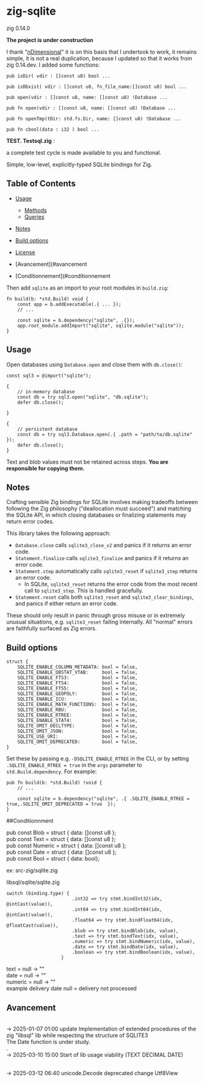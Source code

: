 # zig-sqlite

zig 0.14.0  
  
**The project is under construction**

I thank "[nDimensional](https://github.com/nDimensional/zig-sqlite)"
it is on this basis that I undertook to work, it remains simple, it is not a real duplication, because I updated so that it works from zig 0.14.dev.
I added some functions:

```
pub isDir( vdir : []const u8) bool ...

pub isDbxist( vdir : []const u8, fn_file_name:[]const u8) bool ...

pub open(vdir : []const u8, name: []const u8) !Database ...

pub fn open(vdir : []const u8, name: []const u8) !Database ...

pub fn openTmp(tDir: std.fs.Dir, name: []const u8) !Database ...

pub fn cbool(data : i32 ) bool ...

```



**TEST. Testsql.zig** :

a complete test cycle is made available to you
and functional.


Simple, low-level, explicitly-typed SQLite bindings for Zig.

## Table of Contents

- [Usage](#usage)
  - [Methods](#methods)
  - [Queries](#queries)
- [Notes](#notes)
- [Build options](#build-options)
- [License](#license)

- [Avancement](#avancement

- [Conditionnement](#conditionnement

Then add `sqlite` as an import to your root modules in `build.zig`:

```zig
fn build(b: *std.Build) void {
    const app = b.addExecutable(.{ ... });
    // ...

    const sqlite = b.dependency("sqlite", .{});
    app.root_module.addImport("sqlite", sqlite.module("sqlite"));
}
```

## Usage

Open databases using `Database.open` and close them with `db.close()`:

```zig
const sql3 = @import("sqlite");

{
    // in-memory database
    const db = try sql3.open("sqlite", "db.sqlite");
    defer db.close();

}

{
    // persistent database
    const db = try sql3.Database.open(.{ .path = "path/to/db.sqlite" });
    defer db.close();
}
```


Text and blob values must not be retained across steps. **You are responsible for copying them.**

## Notes

Crafting sensible Zig bindings for SQLite involves making tradeoffs between following the Zig philosophy ("deallocation must succeed") and matching the SQLite API, in which closing databases or finalizing statements may return error codes.

This library takes the following approach:

- `Database.close` calls `sqlite3_close_v2` and panics if it returns an error code.
- `Statement.finalize` calls `sqlite3_finalize` and panics if it returns an error code.
- `Statement.step` automatically calls `sqlite3_reset` if `sqlite3_step` returns an error code.
  - In SQLite, `sqlite3_reset` returns the error code from the most recent call to `sqlite3_step`. This is handled gracefully.
- `Statement.reset` calls both `sqlite3_reset` and `sqlite3_clear_bindings`, and panics if either return an error code.

These should only result in panic through gross misuse or in extremely unusual situations, e.g. `sqlite3_reset` failing internally. All "normal" errors are faithfully surfaced as Zig errors.

## Build options

```zig
struct {
    SQLITE_ENABLE_COLUMN_METADATA: bool = false,
    SQLITE_ENABLE_DBSTAT_VTAB:     bool = false,
    SQLITE_ENABLE_FTS3:            bool = false,
    SQLITE_ENABLE_FTS4:            bool = false,
    SQLITE_ENABLE_FTS5:            bool = false,
    SQLITE_ENABLE_GEOPOLY:         bool = false,
    SQLITE_ENABLE_ICU:             bool = false,
    SQLITE_ENABLE_MATH_FUNCTIONS:  bool = false,
    SQLITE_ENABLE_RBU:             bool = false,
    SQLITE_ENABLE_RTREE:           bool = false,
    SQLITE_ENABLE_STAT4:           bool = false,
    SQLITE_OMIT_DECLTYPE:          bool = false,
    SQLITE_OMIT_JSON:              bool = false,
    SQLITE_USE_URI:                bool = false,
    SQLITE_OMIT_DEPRECATED:        bool = false,
}
```

Set these by passing e.g. `-DSQLITE_ENABLE_RTREE` in the CLI, or by setting `.SQLITE_ENABLE_RTREE = true` in the `args` parameter to `std.Build.dependency`. For example:

```zig
pub fn build(b: *std.Build) !void {
    // ...

    const sqlite = b.dependency("sqlite", .{ .SQLITE_ENABLE_RTREE = true,.SQLITE_OMIT_DEPRECATED = true  });
}
```
##Conditionnment

pub const Blob = struct { data: []const u8 };<BR/>
pub const Text = struct { data: []const u8 };<BR/>
pub const Numeric = struct { data: []const u8 };<BR/>
pub const Date = struct { data: []const u8 };<BR/>
pub const Bool = struct { data: bool};<BR/>

ex: src-zig/sqlite.zig<BR/>


libsql/sqlite/sqlite.zig<BR/>
```
switch (binding.type) {
                        .int32 => try stmt.bindInt32(idx, @intCast(value)),
                        .int64 => try stmt.bindInt64(idx, @intCast(value)),
                        .float64 => try stmt.bindFloat64(idx, @floatCast(value)),
                        .blob => try stmt.bindBlob(idx, value),
                        .text => try stmt.bindText(idx, value),
                        .numeric => try stmt.bindNumeric(idx, value),
                        .date => try stmt.bindDate(idx, value),
                        .boolean => try stmt.bindBoolean(idx, value),
                    }
```

text = null  -> ""<BR/>
date = null  -> ""<BR/>
numeric = null -> ""<BR/>
example delivery date null = delivery not processed<BR/>

## Avancement

<BR/>
→ 2025-01-07 01:00 update Implementation of extended procedures of the zig "libsql" lib while respecting the structure of SQLITE3 <BR/>
The Date function is under study.<BR/>.
<BR/>
→ 2025-03-10 15:00 Start of lib usage viability (TEXT DECIMAL DATE)<BR/>
<BR/>

→ 2025-03-12 06:40   unicode.Decode deprecated change Utf8View <BR/>

